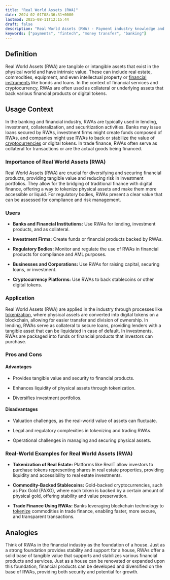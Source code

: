 ```yaml
---
title: "Real World Assets (RWA)"
date: 2024-02-01T08:36:31+0000
lastmod: 2025-08-11T12:15:44
draft: false
description: "Real World Assets (RWA) - Payment industry knowledge and insights"
keywords: ["payments", "fintech", "money transfer", "banking"]
---
```


## Definition

Real World Assets (RWA) are tangible or intangible assets that exist in the physical world and have intrinsic value. These can include real estate, commodities, equipment, and even intellectual property or [financial instruments](https://faisalkhanllc.xyz/resources/payments-wiki/f/financial-instrument/) like bonds and loans. In the context of financial services and cryptocurrency, RWAs are often used as collateral or underlying assets that back various financial products or digital tokens.

## Usage Context

In the banking and financial industry, RWAs are typically used in lending, investment, collateralization, and securitization activities. Banks may issue loans secured by RWAs, investment firms might create funds composed of RWAs, and companies might use RWAs to back or stabilize the value of [cryptocurrencies](https://faisalkhanllc.xyz/resources/payments-wiki/c/cryptocurrency/) or digital tokens. In trade finance, RWAs often serve as collateral for transactions or are the actual goods being financed.

### Importance of Real World Assets (RWA)

Real World Assets (RWA) are crucial for diversifying and securing financial products, providing tangible value and reducing risk in investment portfolios. They allow for the bridging of traditional finance with digital finance, offering a way to tokenize physical assets and make them more accessible or liquid. For regulatory bodies, RWAs present a clear value that can be assessed for compliance and risk management.

### Users

- **Banks and Financial Institutions:** Use RWAs for lending, investment products, and as collateral.

- **Investment Firms:** Create funds or financial products backed by RWAs.

- **Regulatory Bodies:** Monitor and regulate the use of RWAs in financial products for compliance and AML purposes.

- **Businesses and Corporations:** Use RWAs for raising capital, securing loans, or investment.

- **Cryptocurrency Platforms:** Use RWAs to back stablecoins or other digital tokens.

### Application

Real World Assets (RWA) are applied in the industry through processes like [tokenization](https://faisalkhanllc.xyz/resources/payments-wiki/t/tokenization/), where physical assets are converted into digital tokens on a blockchain, allowing for easier transfer and division of ownership. In lending, RWAs serve as collateral to secure loans, providing lenders with a tangible asset that can be liquidated in case of default. In investments, RWAs are packaged into funds or financial products that investors can purchase.

### Pros and Cons

#### Advantages

- Provides tangible value and security to financial products.

- Enhances liquidity of physical assets through tokenization.

- Diversifies investment portfolios.

#### Disadvantages

- Valuation challenges, as the real-world value of assets can fluctuate.

- Legal and regulatory complexities in tokenizing and trading RWAs.

- Operational challenges in managing and securing physical assets.

### Real-World Examples for Real World Assets (RWA)

- **Tokenization of Real Estate:** Platforms like RealT allow investors to purchase tokens representing shares in real estate properties, providing liquidity and accessibility to real estate investments.

- **Commodity-Backed Stablecoins:** Gold-backed cryptocurrencies, such as Pax Gold (PAXG), where each token is backed by a certain amount of physical gold, offering stability and value preservation.

- **Trade Finance Using RWAs:** Banks leveraging blockchain technology to [tokenize](https://faisalkhanllc.xyz/resources/payments-wiki/t/tokenize/) commodities in trade finance, enabling faster, more secure, and transparent transactions.

## Analogies

Think of RWAs in the financial industry as the foundation of a house. Just as a strong foundation provides stability and support for a house, RWAs offer a solid base of tangible value that supports and stabilizes various financial products and services. Just as a house can be renovated or expanded upon this foundation, financial products can be developed and diversified on the base of RWAs, providing both security and potential for growth.